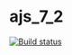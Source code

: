 # ajs_7_2

[![Build status](https://ci.appveyor.com/api/projects/status/pws548edkb6uqeej?svg=true)](https://ci.appveyor.com/project/Stanislavsus/ajs-7-2)
